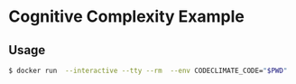 # Cognitive Complexity Example

## Usage

```bash
$ docker run  --interactive --tty --rm  --env CODECLIMATE_CODE="$PWD"  --volume "$PWD":/code  --volume /var/run/docker.sock:/var/run/docker.sock  --volume /tmp/cc:/tmp/cc  codeclimate/codeclimate analyze ./
```
